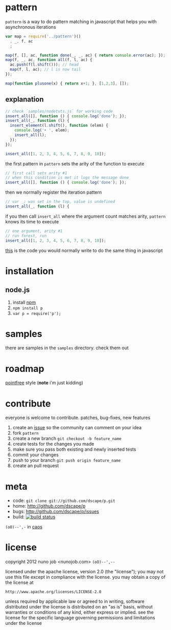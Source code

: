 # pattern

`pattern` is a way to do pattern matching in javascript that helps you with asynchronous iterations 

``` js
var map = require('../pattern')()
  , _, f, ac
  ;

map(f, [], ac, function done(_, _, ac) { return console.error(ac); });
map(f, _, ac, function all(f, l, ac) {
  ac.push(f(l.shift())); // head
  map(f, l, ac); // l is now tail
});

map(function plusone(x) { return x+1; }, [1,2,3], []);
```

## explanation

``` js
// check `samples/nodetuts.js` for working code
insert_all([], function () { console.log('done'); });
insert_all(_, function (l) {
  insert_element(l.shift(), function (elem) {
    console.log('‣ ', elem);
    insert_all(l);
  });
});

insert_all([1, 2, 3, 4, 5, 6, 7, 8, 9, 10]);
```

the first pattern in `pattern` sets the arity of the function to execute

``` js
// first call sets arity #1
// when this condition is met it logs the message done
insert_all([], function () { console.log('done'); });
```

then we normally register the iteration pattern

``` js
// var _; was set in the top, value is undefined
insert_all(_, function (l) {
```

if you then call `insert_all` where the argument count matches arity, `pattern` knows its time to execute

``` js
// one argument, arity #1
// run forest, run
insert_all([1, 2, 3, 4, 5, 6, 7, 8, 9, 10]);
```

[this] is the code you would normally write to do the same thing in javascript

# installation

## node.js

1. install [npm]
2. `npm install p`
3. `var p = require('p');`

# samples

there are samples in the `samples` directory. check them out

# roadmap

[pointfree] style (**note** i'm just kidding)

# contribute

everyone is welcome to contribute. patches, bug-fixes, new features

1. create an [issue][issues] so the community can comment on your idea
2. fork `pattern`
3. create a new branch `git checkout -b feature_name`
4. create tests for the changes you made
5. make sure you pass both existing and newly inserted tests
6. commit your changes
7. push to your branch `git push origin feature_name`
8. create an pull request

# meta

* code: `git clone git://github.com/dscape/p.git`
* home: <http://github.com/dscape/p>
* bugs: <http://github.com/dscape/p/issues>
* build: [![build status](https://secure.travis-ci.org/dscape/p.png)](http://travis-ci.org/dscape/pattern)

`(oO)--',-` in [caos]

# license

copyright 2012 nuno job <nunojob.com> `(oO)--',--`

licensed under the apache license, version 2.0 (the "license");
you may not use this file except in compliance with the license.
you may obtain a copy of the license at

    http://www.apache.org/licenses/LICENSE-2.0

unless required by applicable law or agreed to in writing, software
distributed under the license is distributed on an "as is" basis,
without warranties or conditions of any kind, either express or implied.
see the license for the specific language governing permissions and
limitations under the license

[npm]: http://npmjs.org
[issues]: http://github.com/dscape/p/issues
[caos]: http://caos.di.uminho.pt/
[samples]: https://github.com/dscape/p/tree/master/samples
[this]: https://gist.github.com/00663e475092e55ac66c#file_howitis.js
[pointfree]: http://www.haskell.org/haskellwiki/Pointfree
